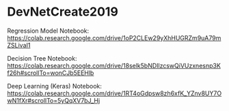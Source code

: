 # DevNetCreate2019

Regression Model Notebook: https://colab.research.google.com/drive/1oP2CLEw29yXhHUGRZm9uA79mZSLivaI1

Decision Tree Notebook: https://colab.research.google.com/drive/18selk5bNDIlzcswQiVUzxnesnp3Kf26h#scrollTo=wonCJb5EEHlb

Deep Learning (Keras) Notebook: https://colab.research.google.com/drive/1RT4oGdpsw8zh6xfK_YZnv8UY7OwN1fXr#scrollTo=5yQqXV7bJ_Hj
